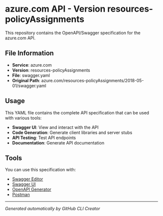 # azure.com API - Version resources-policyAssignments

This repository contains the OpenAPI/Swagger specification for the azure.com API.

## File Information

- **Service**: azure.com
- **Version**: resources-policyAssignments
- **File**: swagger.yaml
- **Original Path**: azure.com/resources-policyAssignments/2018-05-01/swagger.yaml

## Usage

This YAML file contains the complete API specification that can be used with various tools:

- **Swagger UI**: View and interact with the API
- **Code Generation**: Generate client libraries and server stubs
- **API Testing**: Test API endpoints
- **Documentation**: Generate API documentation

## Tools

You can use this specification with:

- [Swagger Editor](https://editor.swagger.io/)
- [Swagger UI](https://swagger.io/tools/swagger-ui/)
- [OpenAPI Generator](https://openapi-generator.tech/)
- [Postman](https://www.postman.com/)

---

*Generated automatically by GitHub CLI Creator*
